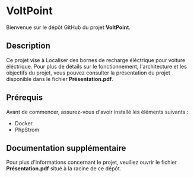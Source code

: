 # VoltPoint

Bienvenue sur le dépôt GitHub du projet **VoltPoint**.

## Description

Ce projet vise à Localiser des bornes de recharge éléctrique pour voiture éléctrique. Pour plus de détails sur le fonctionnement, l'architecture et les objectifs du projet, vous pouvez consulter la présentation du projet disponible dans le fichier **Présentation.pdf**.

## Prérequis

Avant de commencer, assurez-vous d'avoir installé les éléments suivants :

- Docker
- PhpStrom

## Documentation supplémentaire

Pour plus d'informations concernant le projet, veuillez ouvrir le fichier **Présentation.pdf** situé à la racine de ce dépôt.

